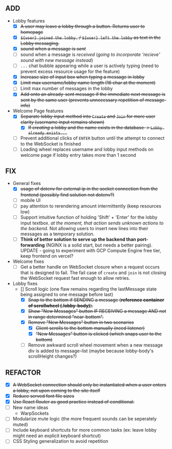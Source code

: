## ADD
- Lobby features
  - [x] ~~A user may leave a lobby through a button. Returns user to homepage~~
  - [x] ~~`${user} joined the lobby.` / `${user} left the lobby` as text in the Lobby messaging.~~
  - [x] ~~sound when a message is *sent*~~
  - [ ] sound when a message is *received* (*going to incorporate 'recieve' sound with new message instead*)
  - [ ] `...` chat bubble appearing while a user is actively typing (need to prevent excess resource usage for the feature)
  - [x] ~~Increase size of input box when typing a message in lobby~~
  - [x] ~~Limit max username/lobby name length (16 char at the moment)~~
  - [ ] Limit max number of messages in the lobby
  - [x] ~~Add onto an already-sent message if the immediate next message is sent by the same user (prevents unnecessary repetition of message-info)~~

- Welcome Page features
  - [x] ~~Separate lobby input method into `Create` and `Join` for more user clarity (username input remains shown)~~
    - [x] ~~If *creating* a lobby and the name exists in the database -> `Lobby already exists...`~~
  - [ ] Prevent additional clicks of `ENTER` button until the attempt to connect to the WebSocket is finished
  - [ ] Loading wheel replaces username and lobby input methods on welcome page if lobby entry takes more than 1 second

## FIX
- General fixes
  - [x] ~~usage of dotenv for external ip in the socket connection from the frontend (possibly find solution not dotenv?)~~
  - [ ] mobile UI
  - [ ] pay attention to rerendering amount intermittently (keep resources low)
  <!-- - [ ] possibly render user text immediately instead of waiting for sync with db (probably bad practice though) -->
  - [ ] Support intuitive function of holding 'Shift' + 'Enter' for the lobby input textbox. *at the moment, that action sends unknown actions to the backend*. Not allowing users to insert new lines into their messages as a temporary solution.
  - [ ] **Think of better solution to serve up the backend than port-forwarding** (NGINX is a solid start, but needs a better pairing). UPDATE - going to experiment with GCP Compute Engine free tier, keep frontend on vercel?

- Welcome fixes
  - [ ] Get a better handle on WebSocket closure when a request occurs that is designed to fail. The fail case of `create` and `join` is not closing the WebSocket request fast enough to allow retries.

- Lobby fixes
  - [] Scroll logic (one flaw remains regarding the lastMessage state being assigned to one message before last)
    - [x] ~~Snap to the bottom if SENDING a message (**reference container of scrollwheel (.lobby-body)**).~~
    - [x] ~~Show "New Messages" button IF RECEIVING a message AND not in range determined "near-bottom".~~
    - [x] ~~Remove "New Messages" button in two scenarios~~
      - [x] ~~Client scrolls to the bottom manually (need listener)~~
      - [x] ~~"New Messages" button is clicked (which snaps user to the bottom)~~
    - [ ] Remove awkward scroll wheel movement when a new message div is added to message-list (maybe because lobby-body's scrollHeight changes?)

## REFACTOR
- [x] ~~A WebSocket connection should only be instantiated when a user enters a lobby, not upon coming to the site itself~~
- [x] ~~Reduce served font file sizes~~
- [x] ~~Use React Router as good practice instead of conditional.~~
- [ ] New name ideas
  - WarpSockets
- [ ] Modularize mute logic (the more frequent sounds can be seperately muted)
- [ ] Include keyboard shortcuts for more common tasks (ex: leave lobby might need an explicit keyboard shortcut)
- [ ] CSS Styling generalization to avoid repetition